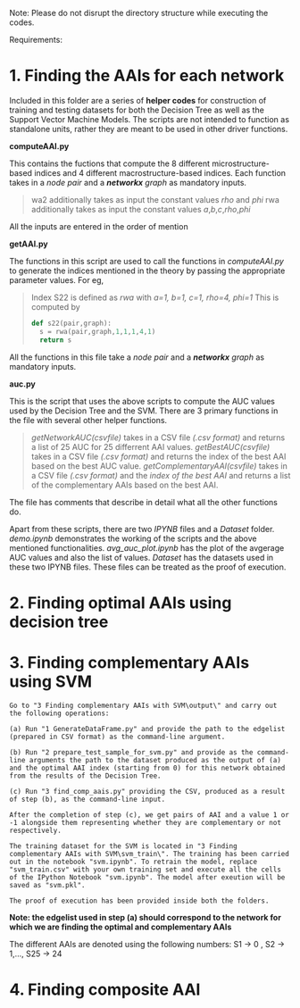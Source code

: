Note: Please do not disrupt the directory structure while executing the codes.

Requirements:

<!-- 

		Requried libraries

 -->



# 1. Finding the AAIs for each network

Included in this folder are a series of **helper codes** for construction of training and testing datasets for both the Decision Tree 
as well as the Support Vector Machine Models. The scripts are not intended to function as standalone units, rather they are meant 
to be used in other driver functions. 


**computeAAI.py**

This contains the fuctions that compute the 8 different microstructure-based indices and 4 different macrostructure-based indices.
Each function takes in a _node pair_ and a _**networkx** graph_ as mandatory inputs.

>wa2 additionally takes as input the constant values _rho_ and _phi_
>rwa additionally takes as input the constant values _a_,_b_,_c_,_rho_,_phi_

All the inputs are entered in the order of mention


**getAAI.py**

The functions in this script are used to call the functions in *computeAAI.py* to generate the indices mentioned in the theory by 
passing the appropriate parameter values. For eg, 

>Index S22 is defined as _rwa_ with _a=1, b=1, c=1, rho=4, phi=1_ 
>This is computed by 
>
>```python
>def s22(pair,graph):
>   s = rwa(pair,graph,1,1,1,4,1)
>   return s
>```

All the functions in this file take a _node pair_ and a _**networkx** graph_ as mandatory inputs.


**auc.py**

This is the script that uses the above scripts to compute the AUC values used by the Decision Tree and the SVM. There are 3 primary
functions in the file with several other helper functions. 

>_getNetworkAUC(csvfile)_ takes in a CSV file _(.csv format)_ and returns a list of 25 AUC for 25 differrent AAI values.
>_getBestAUC(csvfile)_ takes in a CSV file _(.csv format)_ and returns the index of the best AAI based on the best AUC value.
>_getComplementaryAAI(csvfile)_ takes in a CSV file _(.csv format)_ and the _index of the best AAI_ and returns a list of 
the complementary AAIs based on the best AAI.

The file has comments that describe in detail what all the other functions do.


Apart from these scripts, there are two *IPYNB* files and a *Dataset* folder. _demo.ipynb_ demonstrates the working of the scripts and the above mentioned 
functionalities. _avg_auc_plot.ipynb_ has the plot of the avgerage AUC values and also the list of values. _Dataset_ has the datasets used
in these two IPYNB files. These files can be treated as the proof of execution. 
 

# 2. Finding optimal AAIs using decision tree

<!-- instructions to execute code -->

# 3. Finding complementary AAIs using SVM

	Go to "3 Finding complementary AAIs with SVM\output\" and carry out the following operations:

	(a) Run "1 GenerateDataFrame.py" and provide the path to the edgelist (prepared in CSV format) as the command-line argument.

	(b) Run "2 prepare_test_sample_for_svm.py" and provide as the command-line arguments the path to the dataset produced as the output of (a) and the optimal AAI index (starting from 0) for this network obtained from the results of the Decision Tree.

	(c) Run "3 find_comp_aais.py" providing the CSV, produced as a result of step (b), as the command-line input.
	
	After the completion of step (c), we get pairs of AAI and a value 1 or -1 alongside them representing whether they are complementary or not respectively.

	The training dataset for the SVM is located in "3 Finding complementary AAIs with SVM\svm_train\". The training has been carried out in the notebook "svm.ipynb". To retrain the model, replace "svm_train.csv" with your own training set and execute all the cells of the IPython Notebook "svm.ipynb". The model after exeution will be saved as "svm.pkl".

	The proof of execution has been provided inside both the folders.

**Note: the edgelist used in step (a) should correspond to the network for which we are finding the optimal and complementary AAIs**

The different AAIs are denoted using the following numbers:
S1 -> 0 , S2 -> 1,..., S25 -> 24

# 4. Finding composite AAI
